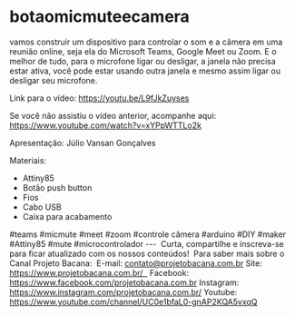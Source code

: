 # botaomicmuteecamera
vamos construir um dispositivo para controlar o som e a câmera  em uma reunião online, seja ela do Microsoft Teams, Google Meet ou Zoom. E o melhor de tudo, para o microfone ligar ou desligar, a janela não precisa estar ativa, você pode estar usando outra janela e mesmo assim ligar ou desligar seu microfone.

Link para o vídeo:
https://youtu.be/L9fJkZuyses

Se você não assistiu o vídeo anterior, acompanhe aqui: 
https://www.youtube.com/watch?v=xYPpWTTLo2k

Apresentação: Júlio Vansan Gonçalves

Materiais:
- Attiny85
- Botão push button
- Fios
- Cabo USB
- Caixa para acabamento

#teams #micmute #meet #zoom #controle câmera #arduino #DIY #maker #Attiny85 #mute #microcontrolador
--- 
Curta, compartilhe e inscreva-se para ficar atualizado com os nossos conteúdos! 
Para saber mais sobre o Canal Projeto Bacana: 
E-mail: contato@projetobacana.com.br
Site: https://www.projetobacana.com.br/  
Facebook:  https://www.facebook.com/projetobacana.com.br
Instagram:  https://www.instagram.com/projetobacana.com.br/
Youtube:  https://www.youtube.com/channel/UC0e1bfaL0-gnAP2KQA5vxqQ
